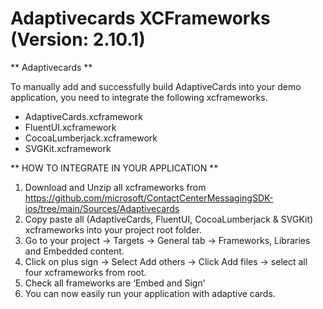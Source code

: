 # Adaptivecards XCFrameworks (Version: 2.10.1)

** Adaptivecards **

To manually add and successfully build AdaptiveCards into your demo application, you need to integrate the following xcframeworks.

* AdaptiveCards.xcframework
* FluentUI.xcframework
* CocoaLumberjack.xcframework
* SVGKit.xcframework

** HOW TO INTEGRATE IN YOUR APPLICATION **
1. Download and Unzip all xcframeworks from
https://github.com/microsoft/ContactCenterMessagingSDK-ios/tree/main/Sources/Adaptivecards
2. Copy paste all (AdaptiveCards, FluentUI, CocoaLumberjack & SVGKit) xcframeworks into your project root folder.
3. Go to your project -> Targets -> General tab -> Frameworks, Libraries and Embedded content.
4. Click on plus sign -> Select Add others -> Click Add files -> select all four xcframeworks from root.
5. Check all frameworks are ‘Embed and Sign'
6. You can now easily run your application with adaptive cards.
